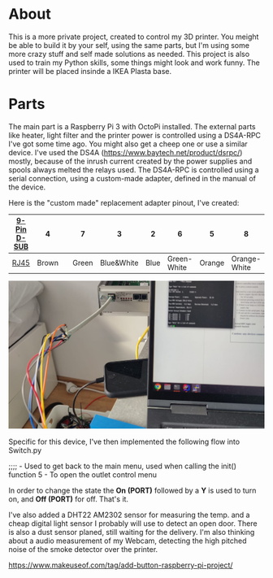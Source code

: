 # About
This is a more private project, created to control my 3D printer.
You meight be able to build it by your self, using the same parts, but I'm using some more crazy
stuff and self made solutions as needed.
This project is also used to train my Python skills, some things might look and work funny.
The printer will be placed insinde a IKEA Plasta base.

# Parts
The main part is a Raspberry Pi 3 with OctoPi installed. The external parts like heater, light
filter and the printer power is controlled using a DS4A-RPC I've got some time ago.
You might also get a cheep one or use a similar device. I've used the DS4A (https://www.baytech.net/product/dsrpc/)
mostly, because of the inrush current
created by the power supplies and spools always melted the relays used.
The DS4A-RPC is controlled using a serial connection, using a custom-made adapter, defined
in the manual of the device.

Here is the "custom made" replacement adapter pinout, I've created:


| [9-Pin D-SUB](https://upload.wikimedia.org/wikipedia/commons/thumb/e/ee/CAN_Connecteur.svg/220px-CAN_Connecteur.svg.png) | 4     |   | 7     | 3          | 2    | 6           | 5      | 8            |
|--------------|-------|---|-------|------------|------|-------------|--------|--------------|
| [RJ45](https://upload.wikimedia.org/wikipedia/commons/thumb/5/5b/Cat5-plain-dot.svg/2000px-Cat5-plain-dot.svg.png)        | Brown |   | Green | Blue&White | Blue | Green-White | Orange | Orange-White |

![alt text](images/ds4a-rpc-adapter.png)

Specific for this device, I've then implemented the following flow into Switch.py

;;;; - Used to get back to the main menu, used when calling the init() function
5 - To open the outlet control menu

In order to change the state the
**On (PORT)** followed by a **Y** is used to turn on, and **Off (PORT)** for off.
That's it.

I've also added a DHT22 AM2302 sensor for measuring the temp. and a cheap digital light sensor
I probably will use to detect an open door.
There is also a dust sensor planed, still waiting for the delivery.
I'm also thinking about a audio measurement of my Webcam, detecting the high pitched noise of
the smoke detector over the printer.

https://www.makeuseof.com/tag/add-button-raspberry-pi-project/